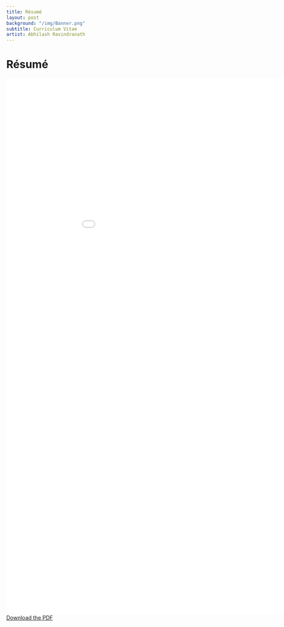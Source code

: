 ```yaml
---
title: Résumé
layout: post
background: "/img/Banner.png"
subtitle: Curriculum Vitae
artist: Abhilash Ravindranath
---
```


<h1>Résumé</h1>
<embed src="/img/Resume.pdf" type="application/pdf" width="1000" height="1414">
<a href="/img/Resume.pdf" download="Abhilash_Ravindranath_Resume.pdf">Download the PDF</a>